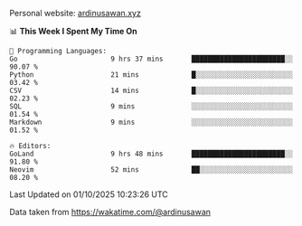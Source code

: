 Personal website: [ardinusawan.xyz](https://ardinusawan.xyz)

<!--START_SECTION:waka-->
📊 **This Week I Spent My Time On** 

```text
💬 Programming Languages: 
Go                       9 hrs 37 mins       ███████████████████████░░   90.07 % 
Python                   21 mins             █░░░░░░░░░░░░░░░░░░░░░░░░   03.42 % 
CSV                      14 mins             █░░░░░░░░░░░░░░░░░░░░░░░░   02.23 % 
SQL                      9 mins              ░░░░░░░░░░░░░░░░░░░░░░░░░   01.54 % 
Markdown                 9 mins              ░░░░░░░░░░░░░░░░░░░░░░░░░   01.52 % 

🔥 Editors: 
GoLand                   9 hrs 48 mins       ███████████████████████░░   91.80 % 
Neovim                   52 mins             ██░░░░░░░░░░░░░░░░░░░░░░░   08.20 % 
```


 Last Updated on 01/10/2025 10:23:26 UTC
<!--END_SECTION:waka-->
Data taken from https://wakatime.com/@ardinusawan
